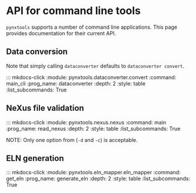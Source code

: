 # API for command line tools

`pynxtools` supports a number of command line applications. This page provides documentation for their current API.

## Data conversion

Note that simply calling `dataconverter` defaults to `dataconverter convert`.

::: mkdocs-click
    :module: pynxtools.dataconverter.convert
    :command: main_cli
    :prog_name: dataconverter
    :depth: 2
    :style: table
    :list_subcommands: True

## NeXus file validation
<!-- ::: mkdocs-click
    :module: "pynxtools.dataconverter.verify
    :command: verify_nexus
    :prog_name: verify_nexus
    :depth: 1
    :style: table
    :list_subcommands: True -->

::: mkdocs-click
    :module: pynxtools.nexus.nexus
    :command: main
    :prog_name: read_nexus
    :depth: 2
    :style: table
    :list_subcommands: True

NOTE: Only one option from (`-d` and `-c`) is acceptable.

## ELN generation

::: mkdocs-click
    :module: pynxtools.eln_mapper.eln_mapper
    :command: get_eln
    :prog_name: generate_eln
    :depth: 2
    :style: table
    :list_subcommands: True